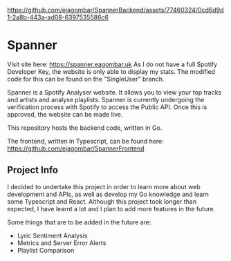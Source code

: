 https://github.com/ejagombar/SpannerBackend/assets/77460324/0cd6d9d1-2a8b-443a-ad08-6397535586c6

# Spanner

Visit site here:  https://spanner.eagombar.uk  As I do not have a full Spotify Developer Key, the website is only able to display my stats. The modified code for this can be found on the "SingleUser" branch.

Spanner is a Spotify Analyser website. It allows you to view your top tracks and artists and analyse playlists.
Spanner is currently undergoing the verification process with Spotify to access the Public API. Once this is approved, the website can be made live.

This repository hosts the backend code, written in Go.

The frontend, written in Typescript, can be found here: https://github.com/ejagombar/SpannerFrontend

## Project Info
I decided to undertake this project in order to learn more about web development and APIs, as well as develop my Go knowledge and learn some Typescript and React. Although this project took longer than expected, I have learnt a lot and I plan to add more features in the future.

Some things that are to be added in the future are:
 - Lyric Sentiment Analysis
 - Metrics and Server Error Alerts
 - Playlist Comparison
